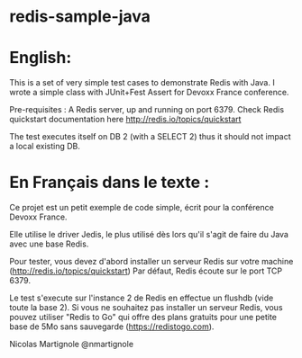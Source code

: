 redis-sample-java
=================

English:
========

This is a set of very simple test cases to demonstrate Redis with Java.
I wrote a simple class with JUnit+Fest Assert for Devoxx France conference.

Pre-requisites : A Redis server, up and running on port 6379. Check Redis quickstart documentation here
http://redis.io/topics/quickstart

The test executes itself on DB 2 (with a SELECT 2) thus it should not impact a local existing DB.


En Français dans le texte :
===========================

Ce projet est un petit exemple de code simple, écrit pour la conférence Devoxx France.

Elle utilise le driver Jedis, le plus utilisé dès lors qu'il s'agit de faire du Java avec une base Redis.

Pour tester, vous devez d'abord installer un serveur Redis sur votre machine (http://redis.io/topics/quickstart)
Par défaut, Redis écoute sur le port TCP 6379.

Le test s'execute sur l'instance 2 de Redis en effectue un flushdb (vide toute la base 2).
Si vous ne souhaitez pas installer un serveur Redis, vous pouvez utiliser "Redis to Go" qui offre des plans gratuits
pour une petite base de 5Mo sans sauvegarde (https://redistogo.com).

Nicolas Martignole
@nmartignole
